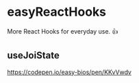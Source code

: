 # easyReactHooks
More React Hooks for everyday use. 👍

## useJoiState
https://codepen.io/easy-bios/pen/KKvVwdv

